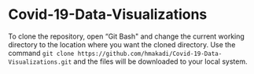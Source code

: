 # Covid-19-Data-Visualizations
To clone the repository, open “Git Bash" and change the current working directory to the location where you want the cloned directory. Use the command ```git clone https://github.com/hmakadi/Covid-19-Data-Visualizations.git``` and the files will be downloaded to your local system.
